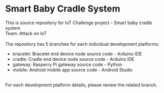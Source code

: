 # Smart Baby Cradle System
This is source repository for IoT Challenge project - Smart baby cradle system <br>
Team: Attack on IoT <br>
<br>
The repository has 5 branches for each individual development platforms:
- bracelet: Bracelet end device node source code - Arduino IDE
- cradle: Cradle end device node source code - Arduino IDE
- gateway: Rasperry Pi gateway source code - Python
- mobile: Android mobile app source code - Android Studio
<br>
For each development platform details, please review the related branch.
